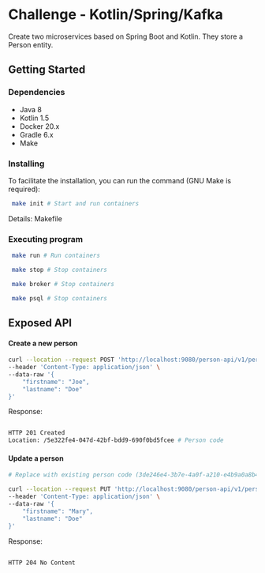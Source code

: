 # Challenge - Kotlin/Spring/Kafka

Create two microservices based on Spring Boot and Kotlin. They store a Person entity.

## Getting Started

### Dependencies

* Java 8
* Kotlin 1.5
* Docker 20.x
* Gradle 6.x
* Make

### Installing

To facilitate the installation, you can run the command (GNU Make is required):

```bash
 make init # Start and run containers
```
Details: Makefile

### Executing program

```bash
 make run # Run containers
```

```bash
 make stop # Stop containers
```

```bash
 make broker # Stop containers
```

```bash
 make psql # Stop containers
```

## Exposed API


#### Create a new person

```bash
curl --location --request POST 'http://localhost:9080/person-api/v1/persons' \
--header 'Content-Type: application/json' \
--data-raw '{
    "firstname": "Joe",
    "lastname": "Doe"
}'

```

Response:
```bash

HTTP 201 Created
Location: /5e322fe4-047d-42bf-bdd9-690f0bd5fcee # Person code

```	

#### Update a person

```bash
# Replace with existing person code (3de246e4-3b7e-4a0f-a210-e4b9a0a8b449)

curl --location --request PUT 'http://localhost:9080/person-api/v1/persons/3de246e4-3b7e-4a0f-a210-e4b9a0a8b449' \
--header 'Content-Type: application/json' \
--data-raw '{
    "firstname": "Mary",
    "lastname": "Doe"
}'

```

Response:
```bash

HTTP 204 No Content

```